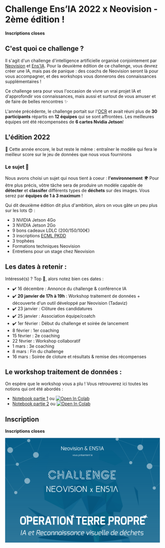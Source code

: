# Challenge Ens’IA 2022 x Neovision - 2ème édition !

**Inscriptions closes**

## C'est quoi ce challenge ?

Il s'agit d'un challenge d'intelligence artificielle organisé conjointement par [Neovision](https://neovision.fr) et [Ens'IA](https://github.com/YannSia/tutorials). Pour la deuxième édition de ce challenge, vous devrez créer une IA, mais pas de panique : des coachs de Neovision seront là pour vous accompagner, et des workshops vous donnerons des connaissances supplémentaires !

Ce challenge sera pour vous l'occasion de vivre un vrai projet IA et d'approfondir vos connaissances, mais aussi et surtout de vous amuser et de faire de belles rencontres ✨

L'année précédente, le challenge portait sur l'[OCR](https://en.wikipedia.org/wiki/Optical_character_recognition) et avait réuni plus de **30 participants** répartis en **12 équipes** qui se sont affrontées. Les meilleures équipes ont été récompensées de **6 cartes Nvidia Jetson**!

## L'édition 2022

🎯 Cette année encore, le but reste le même : entraîner le modèle qui fera le meilleur score sur le jeu de données que nous vous fournirons

### Le sujet 🤩

Nous avons choisi un sujet qui nous tient à coeur : **l'environnement** 🌍
Pour être plus précis, vôtre tâche sera de produire un modèle capable de **détecter** et **classifer** différents types de **déchets** sur des images.
Vous serez par **équipes de 1 à 3 maximum** !

Qui dit deuxième édition dit plus d'ambition, alors on vous gâte un peu plus sur les lots 😍 :

- 3 NVIDIA Jetson 4Go
- 3 NVIDIA Jetson 2Go
- 9 bons cadeaux LDLC (200/150/100€)
- 3 inscriptions [ECML PKDD](https://ecmlpkdd.org)
- 3 trophées
- Formations techniques Neovision
- Entretiens pour un stage chez Neovision

## Les dates à retenir :

Intéressé(s) ? Top 💯, alors notez bien ces dates :

- ✔️ 16 décembre : Annonce du challenge & conférence IA
- ✔️ **20 janvier de 17h à 19h** : Workshop traitement de données + découverte d'un outil développé par Neovision (Tadaviz)
- ✔️ 23 janvier : Clôture des candidatures
- ✔️ 25 janvier : Association équipe/coatch
- ✔️ 1er février : Début du challenge et soirée de lancement
- 8 février : 1er coaching
- 15 février : 2e coaching
- 22 février : Workshop collaboratif
- 1 mars : 3e coaching
- 8 mars : Fin du challenge
- 16 mars : Soirée de cloture et résultats & remise des récompenses

## Le workshop traitement de données :

On espère que le workshop vous a plu ! Vous retrouverez ici toutes les notions qui ont été abordés :

- [Notebook partie 1](https://github.com/YannSia/challenge-2022/blob/master/workshop-data/Workshop_Challenge_ENS'IA_x_Neovision.ipynb) ou [![Open In Colab](https://colab.research.google.com/assets/colab-badge.svg)](https://colab.research.google.com/github/yannsia/challenge-2022/blob/master/workshop-data/data_preprocessing_using_keras.ipynb)
- [Notebook partie 2](https://github.com/YannSia/challenge-2022/blob/master/workshop-data/Workshop_Challenge_ENS'IA_x_Neovision.ipynb) ou [![Open In Colab](https://colab.research.google.com/assets/colab-badge.svg)](https://colab.research.google.com/github/yannsia/challenge-2022/blob/master/workshop-data/data_preprocessing_using_keras.ipynb)

## Inscription

**Inscriptions closes**

![](affiche-fb.png)
